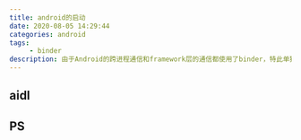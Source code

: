 ```yaml
---
title: android的启动
date: 2020-08-05 14:29:44
categories: android
tags:
     - binder
description: 由于Android的跨进程通信和framework层的通信都使用了binder，特此单独拿出来做整理。
---
```


## aidl


## PS



